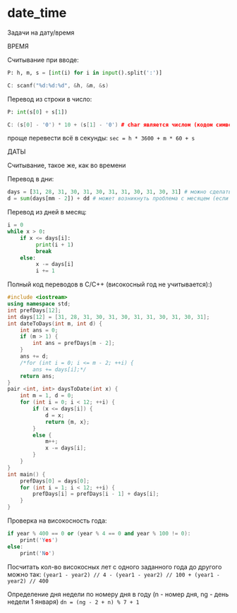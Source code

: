# date_time

Задачи на дату/время

ВРЕМЯ

Считывание при вводе:
```py
P: h, m, s = [int(i) for i in input().split(':')]
```
```cpp
C: scanf("%d:%d:%d", &h, &m, &s)
```

Перевод из строки в число:
```py
P: int(s[0] + s[1])
```
```cpp
C: (s[0] - '0') * 10 + (s[1] - '0') # char является числом (кодом символов в ASCII)
```

проще перевести всё в секунды: ```sec = h * 3600 + m * 60 + s```

ДАТЫ

Считывание, такое же, как во времени

Перевод в дни:
```py
days = [31, 28, 31, 30, 31, 30, 31, 31, 30, 31, 30, 31] # можно сделать префиксные суммы
d = sum(days[mm - 2]) + dd # может возникнуть проблема с месяцем (если введён первый месяц)
```

Перевод из дней в месяц:
```py
i = 0
while x > 0:
    if x <= days[i]:
         print(i + 1)
         break
    else:
         x -= days[i]
         i += 1
```

Полный код переводов в C/C++ (високосный год не учитывается):)
```cpp
#include <iostream>
using namespace std;
int prefDays[12];
int days[12] = [31, 28, 31, 30, 31, 30, 31, 31, 30, 31, 30, 31];
int dateToDays(int m, int d) {
	int ans = 0;
	if (m > 1) {
		int ans = prefDays[m - 2];
	}
	ans += d;
	/*for (int i = 0; i <= m - 2; ++i) {
		ans += days[i];*/
	return ans;
}
pair <int, int> daysToDate(int x) {
	int m = 1, d = 0;
	for (int i = 0; i < 12; ++i) {
		if (x <= days[i]) {
			d = x;
			return {m, x};
		}
		else {
			m++;
			x -= days[i];
		}
	}
}
int main() {
	prefDays[0] = days[0];
	for (int i = 1; i < 12; ++i) {
		prefDays[i] = prefDays[i - 1] + days[i];
	}
}
```

Проверка на високосность года:
```cpp
if year % 400 == 0 or (year % 4 == 0 and year % 100 != 0):
    print('Yes')
else:
    print('No')
```

Посчитать кол-во високосных лет с одного заданного года до другого можно так:
```(year1 - year2) // 4 - (year1 - year2) // 100 + (year1 - year2) // 400```

Определение дня недели по номеру дня в году (n - номер дня, ng - день недели 1 января)
```dn = (ng - 2 + n) % 7 + 1```